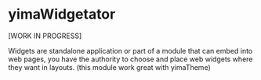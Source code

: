 yimaWidgetator
==============

[WORK IN PROGRESS]

Widgets are standalone application or part of a module that can embed into web pages, you have the authority to choose and place web widgets where they want in layouts. (this module work great with yimaTheme)
